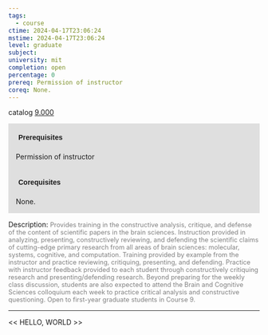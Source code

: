 ```yaml
---
tags:
  - course
ctime: 2024-04-17T23:06:24
mstime: 2024-04-17T23:06:24
level: graduate
subject: 
university: mit
completion: open
percentage: 0
prereq: Permission of instructor
coreq: None.
---
```


catalog [9.000](http://student.mit.edu/catalog/m9a.html#9.000)

<span style="display: block; padding: 15px; background-color: rgb(100, 100, 100, 0.2);"><font id="m_prereq3789_0" style="display: block; font-family: Arial, sans-serif; font-weight: bold; padding: 5px">Prerequisites</font><br><span id="prereq3789_0">Permission of instructor</span></span>
<span style="display: block; padding: 15px; background-color: rgb(100, 100, 100, 0.2);"><font id="m_coreq3789_0" style="display: block; font-family: Arial, sans-serif; font-weight: bold; padding: 5px">Corequisites</font><br><span id="coreq3789_0">None.</span></span>

<font style="">Description:</font>
<font style="color: grey; font-size: 0.8rem;">Provides training in the constructive analysis, critique, and defense of the content of scientific papers in the brain sciences. Instruction provided in analyzing, presenting, constructively reviewing, and defending the scientific claims of cutting-edge primary research from all areas of brain sciences: molecular, systems, cognitive, and computation. Training provided by example from the instructor and practice reviewing, critiquing, presenting, and defending. Practice with instructor feedback provided to each student through constructively critiquing research and presenting/defending research. Beyond preparing for the weekly class discussion, students are also expected to attend the Brain and Cognitive Sciences colloquium each week to practice critical analysis and constructive questioning. Open to first-year graduate students in Course 9.</font>



---

<< HELLO, WORLD >>
